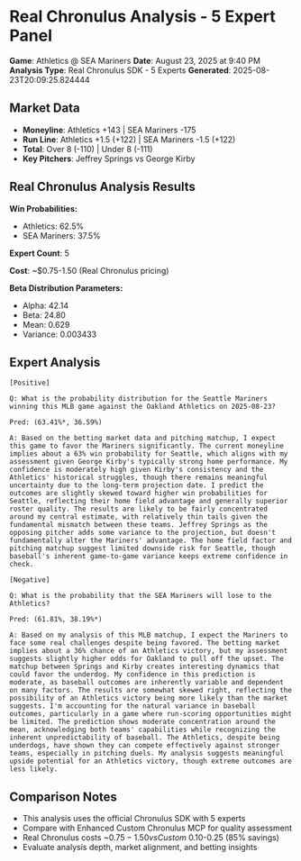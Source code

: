 # Real Chronulus Analysis - 5 Expert Panel

**Game**: Athletics @ SEA Mariners
**Date**: August 23, 2025 at 9:40 PM
**Analysis Type**: Real Chronulus SDK - 5 Experts
**Generated**: 2025-08-23T20:09:25.824444

## Market Data

- **Moneyline**: Athletics +143 | SEA Mariners -175
- **Run Line**: Athletics +1.5 (+122) | SEA Mariners -1.5 (+122)
- **Total**: Over 8 (-110) | Under 8 (-111)
- **Key Pitchers**: Jeffrey Springs vs George Kirby

## Real Chronulus Analysis Results

**Win Probabilities:**
- Athletics: 62.5%
- SEA Mariners: 37.5%

**Expert Count**: 5

**Cost**: ~$0.75-1.50 (Real Chronulus pricing)

**Beta Distribution Parameters:**
- Alpha: 42.14
- Beta: 24.80
- Mean: 0.629
- Variance: 0.003433

## Expert Analysis

```
[Positive]

Q: What is the probability distribution for the Seattle Mariners winning this MLB game against the Oakland Athletics on 2025-08-23?

Pred: (63.41%*, 36.59%)

A: Based on the betting market data and pitching matchup, I expect this game to favor the Mariners significantly. The current moneyline implies about a 63% win probability for Seattle, which aligns with my assessment given George Kirby's typically strong home performance. My confidence is moderately high given Kirby's consistency and the Athletics' historical struggles, though there remains meaningful uncertainty due to the long-term projection date. I predict the outcomes are slightly skewed toward higher win probabilities for Seattle, reflecting their home field advantage and generally superior roster quality. The results are likely to be fairly concentrated around my central estimate, with relatively thin tails given the fundamental mismatch between these teams. Jeffrey Springs as the opposing pitcher adds some variance to the projection, but doesn't fundamentally alter the Mariners' advantage. The home field factor and pitching matchup suggest limited downside risk for Seattle, though baseball's inherent game-to-game variance keeps extreme confidence in check.

[Negative]

Q: What is the probability that the SEA Mariners will lose to the Athletics?

Pred: (61.81%, 38.19%*)

A: Based on my analysis of this MLB matchup, I expect the Mariners to face some real challenges despite being favored. The betting market implies about a 36% chance of an Athletics victory, but my assessment suggests slightly higher odds for Oakland to pull off the upset. The matchup between Springs and Kirby creates interesting dynamics that could favor the underdog. My confidence in this prediction is moderate, as baseball outcomes are inherently variable and dependent on many factors. The results are somewhat skewed right, reflecting the possibility of an Athletics victory being more likely than the market suggests. I'm accounting for the natural variance in baseball outcomes, particularly in a game where run-scoring opportunities might be limited. The prediction shows moderate concentration around the mean, acknowledging both teams' capabilities while recognizing the inherent unpredictability of baseball. The Athletics, despite being underdogs, have shown they can compete effectively against stronger teams, especially in pitching duels. My analysis suggests meaningful upside potential for an Athletics victory, though extreme outcomes are less likely.
```

## Comparison Notes

- This analysis uses the official Chronulus SDK with 5 experts
- Compare with Enhanced Custom Chronulus MCP for quality assessment
- Real Chronulus costs ~$0.75-1.50 vs Custom ~$0.10-0.25 (85% savings)
- Evaluate analysis depth, market alignment, and betting insights

